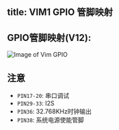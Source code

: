 title: VIM1 GPIO 管脚映射
---

## GPIO管脚映射(V12):
![Image of Vim GPIO](/linux/images/vim1/vim_pinout.png)


## 注意

* `PIN17-20`: 串口调试
* `PIN29-33`: I2S
* `PIN36`: 32.768KHz时钟输出
* `PIN38`: 系统电源使能管脚

